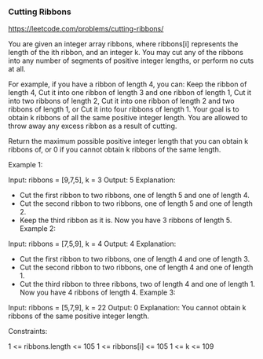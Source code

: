 ### Cutting Ribbons
https://leetcode.com/problems/cutting-ribbons/

You are given an integer array ribbons, where ribbons[i] represents the length of the ith ribbon, and an integer k. You may cut any of the ribbons into any number of segments of positive integer lengths, or perform no cuts at all.

For example, if you have a ribbon of length 4, you can:
Keep the ribbon of length 4,
Cut it into one ribbon of length 3 and one ribbon of length 1,
Cut it into two ribbons of length 2,
Cut it into one ribbon of length 2 and two ribbons of length 1, or
Cut it into four ribbons of length 1.
Your goal is to obtain k ribbons of all the same positive integer length. You are allowed to throw away any excess ribbon as a result of cutting.

Return the maximum possible positive integer length that you can obtain k ribbons of, or 0 if you cannot obtain k ribbons of the same length.



Example 1:

Input: ribbons = [9,7,5], k = 3
Output: 5
Explanation:
- Cut the first ribbon to two ribbons, one of length 5 and one of length 4.
- Cut the second ribbon to two ribbons, one of length 5 and one of length 2.
- Keep the third ribbon as it is.
  Now you have 3 ribbons of length 5.
  Example 2:

Input: ribbons = [7,5,9], k = 4
Output: 4
Explanation:
- Cut the first ribbon to two ribbons, one of length 4 and one of length 3.
- Cut the second ribbon to two ribbons, one of length 4 and one of length 1.
- Cut the third ribbon to three ribbons, two of length 4 and one of length 1.
  Now you have 4 ribbons of length 4.
  Example 3:

Input: ribbons = [5,7,9], k = 22
Output: 0
Explanation: You cannot obtain k ribbons of the same positive integer length.


Constraints:

1 <= ribbons.length <= 105
1 <= ribbons[i] <= 105
1 <= k <= 109